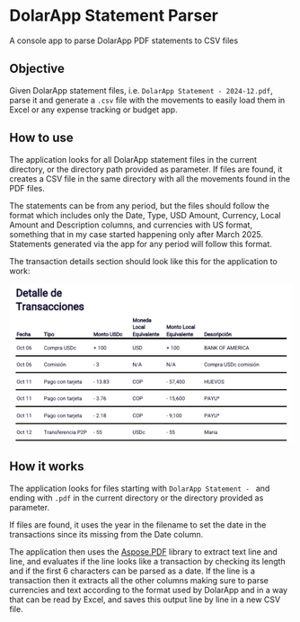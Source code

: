 # DolarApp Statement Parser

A console app to parse DolarApp PDF statements to CSV files

## Objective

Given DolarApp statement files, i.e. `DolarApp Statement - 2024-12.pdf`, parse it and generate a `.csv` file with the movements to easily load them in Excel or any expense tracking or budget app.

## How to use

The application looks for all DolarApp statement files in the current directory, or the directory path provided as parameter. If files are found, it creates a CSV file in the same directory with all the movements found in the PDF files.

The statements can be from any period, but the files should follow the format which includes only the Date, Type, USD Amount, Currency, Local Amount and Description columns, and currencies with US format, something that in my case started happening only after March 2025. Statements generated via the app for any period will follow this format.

The transaction details section should look like this for the application to work:

![Transaction Example](./docs/img/transactions.png "Transactions Example")


## How it works

The application looks for files starting with `DolarApp Statement - ` and ending with `.pdf` in the current directory or the directory provided as parameter.

If files are found, it uses the year in the filename to set the date in the transactions since its missing from the Date column.

The application then uses the [Aspose.PDF](https://github.com/aspose-pdf/Aspose.PDF-for-.NET) library to extract text line and line, and evaluates if the line looks like a transaction by checking its length and if the first 6 characters can be parsed as a date. If the line is a transaction then it extracts all the other columns making sure to parse currencies and text according to the format used by DolarApp and in a way that can be read by Excel, and saves this output line by line in a new CSV file.
